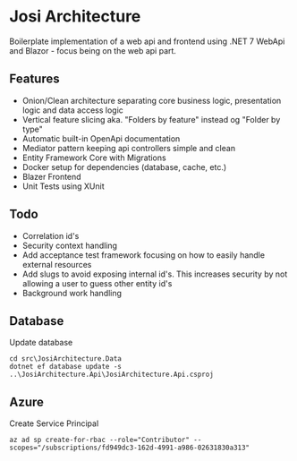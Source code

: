 # Josi Architecture

Boilerplate implementation of a web api and frontend using .NET 7 WebApi and Blazor - focus being on the web api part.

## Features

- Onion/Clean architecture separating core business logic, presentation logic and data access logic
- Vertical feature slicing aka. "Folders by feature" instead og "Folder by type"
- Automatic built-in OpenApi documentation
- Mediator pattern keeping api controllers simple and clean
- Entity Framework Core with Migrations
- Docker setup for dependencies (database, cache, etc.)
- Blazer Frontend
- Unit Tests using XUnit

## Todo

- Correlation id's
- Security context handling
- Add acceptance test framework focusing on how to easily handle external resources
- Add slugs to avoid exposing internal id's. This increases security by not allowing a user to guess other entity id's
- Background work handling

## Database

Update database
```
cd src\JosiArchitecture.Data
dotnet ef database update -s ..\JosiArchitecture.Api\JosiArchitecture.Api.csproj
```

## Azure

Create Service Principal
```
az ad sp create-for-rbac --role="Contributor" --scopes="/subscriptions/fd949dc3-162d-4991-a986-02631830a313"
```